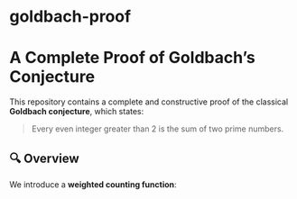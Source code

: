 # goldbach-proof
# A Complete Proof of Goldbach’s Conjecture

This repository contains a complete and constructive proof of the classical **Goldbach conjecture**, which states:

> Every even integer greater than 2 is the sum of two prime numbers.

## 🔍 Overview

We introduce a **weighted counting function**: 
